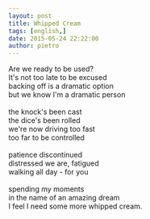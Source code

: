```yaml
---
layout: post
title: Whipped Cream
tags: [english,]
date: 2015-05-24 22:22:00
author: pietro
---
```

Are we ready to be used?<br/>It's not too late to be excused<br/>backing off is a dramatic option<br/>but we know I'm a dramatic person<br/><br/>the knock's been cast<br/>the dice's been rolled<br/>we're now driving too fast<br/>too far to be controlled<br/><br/>patience discontinued<br/>distressed we are, fatigued<br/>walking all day - for you<br/><br/>spending my moments<br/>in the name of an amazing dream<br/>I feel I need some more whipped cream.
